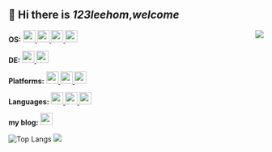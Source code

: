 ## 👋 Hi there is *123leehom*,*welcome*
<img align="right" src="https://count.getloli.com/get/@:123leehom?theme=rule34">

**OS:**
<a href="https://www.archlinux.org">
<code><img src="https://cdn.jsdelivr.net/gh/ershidai/ershidai.github.io@master/photos/icons/distributor-logo-arch-linux.png" width="24" /></code>
</a>
<a href="https://www.opensuse.org">
<code><img src="https://cdn.jsdelivr.net/gh/ershidai/ershidai.github.io@master/photos/icons/distributor-logo-opensuse.png" width="24" /></code>
</a>
<a href="https://www.mintlinux.org">
<code><img src="https://cdn.jsdelivr.net/gh/ershidai/ershidai.github.io@master/photos/icons/distributor-logo-linuxmint.png" width="24" /></code>
</a>
<a href="https://www.microsoft.com/en-us/software-download/windows11">
<code><img src="https://upload.wikimedia.org/wikipedia/commons/5/5f/Windows_logo_-_2012.svg" width="24" /></code>
</a>

**DE:**
<a href="https://www.kde.org">
<code><img src="https://cdn.jsdelivr.net/gh/ershidai/ershidai.github.io@master/photos/icons/kde.png" width="24" /></code>
</a>
<a href="https://www.suckless.org">
<code><img src="https://git.suckless.org/logo.png" width="24" /></code>
</a>

**Platforms:**
<a href="https://www.kernel.org">
<code><img src="https://cdn.jsdelivr.net/gh/ershidai/ershidai.github.io@master/photos/icons/linux.png" width="24" /></code>
</a>
<a href="https://www.microsoft.com/en-us/software-download/windows11">
<code><img src="https://upload.wikimedia.org/wikipedia/commons/5/5f/Windows_logo_-_2012.svg" width="24" /></code>
</a>
<a href="https://www.termux.com">
<code><img src="https://upload.wikimedia.org/wikipedia/commons/f/f3/Termux_2.png" width="24" /></code>
</a>

**Languages:**
<a href="https://en.wikipedia.org/wiki/The_C_Programming_Language">
<code><img src="https://upload.wikimedia.org/wikipedia/commons/1/18/C_Programming_Language.svg" width="24" /></code>
</a>
<a href="https://en.wikipedia.org/wiki/C%2B%2B">
<code><img src="https://upload.wikimedia.org/wikipedia/commons/9/91/Cpp-Francophonie.svg" width="24" /></code>
</a>
<a href="https://www.python.org">
<code><img src="https://tse1-mm.cn.bing.net/th/id/R-C.54ed15a35ba57fd3ddce493e053a4485?rik=OURyzhmXgjDwwg&riu=http%3a%2f%2fbpic.588ku.com%2felement_pic%2f00%2f23%2f85%2f4756cefdce8d33a.jpg&ehk=C8VMVgepnAYQJ9tiYDBJrBeMmhVTQBWVCR1MBqAiEvQ%3d&risl=&pid=ImgRaw&r=0" width="24" /></code>
</a>

**my blog:** 
<a href="https://ershidai-github-io.vercel.app">
<code><img src="https://avatars.githubusercontent.com/u/58422842?v=4" width="24" /></code>
</a>

![Top Langs](https://github-readme-stats.vercel.app/api/top-langs/?username=123leehom)
<a href="https://github.com/123leehom">
  <img  src="https://github-readme-stats.vercel.app/api?username=123leehom&count_private=true&show_icons=true&theme=nord" />
</a>
